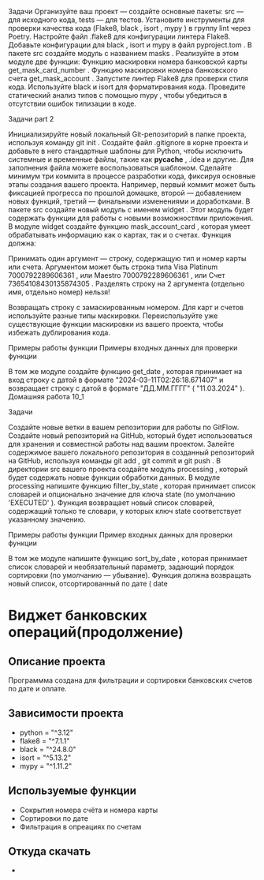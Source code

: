 Задачи
Организуйте ваш проект — создайте основные пакеты: 
src
 — для исходного кода, 
tests
 — для тестов.
Установите инструменты для проверки качества кода (Flake8, 
black
, 
isort
, 
mypy
) в группу 
lint
 через Poetry.
Настройте файл 
.flake8
 для конфигурации линтера Flake8.
Добавьте конфигурации для 
black
, 
isort
 и 
mypy
 в файл 
pyproject.tom
.
В пакете 
src
 создайте модуль с названием 
masks
.
Реализуйте в этом модуле две функции:
Функцию маскировки номера банковской карты 
get_mask_card_number
.
Функцию маскировки номера банковского счета 
get_mask_account
.
Запустите линтер Flake8 для проверки стиля кода.
Используйте 
black
 и 
isort
 для форматирования кода.
Проведите статический анализ типов с помощью 
mypy
, чтобы убедиться в отсутствии ошибок типизации в коде.

Задачи part 2

Инициализируйте новый локальный Git-репозиторий в папке проекта, используя команду 
git init
.
Создайте файл 
.gitignore
 в корне проекта и добавьте в него стандартные шаблоны для Python, чтобы исключить системные и временные файлы, такие как 
__pycache__
, 
.idea
 и другие. Для заполнения файла можете воспользоваться шаблоном.
Сделайте минимум три коммита в процессе разработки кода, фиксируя основные этапы создания вашего проекта. Например, первый коммит может быть фиксацией прогресса по прошлой домашке, второй — добавлением новых функций, третий — финальными изменениями и доработками.
В пакете 
src
 создайте новый модуль с именем 
widget
. Этот модуль будет содержать функции для работы с новыми возможностями приложения.
В модуле 
widget
 создайте функцию 
mask_account_card
, которая умеет обрабатывать информацию как о картах, так и о счетах.
Функция должна:

Принимать один аргумент — строку, содержащую тип и номер карты или счета.
Аргументом может быть строка типа 
Visa Platinum 7000792289606361
, или 
Maestro 7000792289606361
, или 
Счет 73654108430135874305
. Разделять строку на 2 аргумента (отдельно имя, отдельно номер) нельзя!

Возвращать строку с замаскированным номером. Для карт и счетов используйте разные типы маскировки. Переиспользуйте уже существующие функции маскировки из вашего проекта, чтобы избежать дублирования кода.

Примеры работы функции
Примеры входных данных для проверки функции

В том же модуле создайте функцию 
get_date
, которая принимает на вход строку с датой в формате 
"2024-03-11T02:26:18.671407"
 и возвращает строку с датой в формате 
"ДД.ММ.ГГГГ"
 (
"11.03.2024"
).
Домашняя работа 10_1

Задачи

Создайте новые ветки в вашем репозитории для работы по GitFlow.
Создайте новый репозиторий на GitHub, который будет использоваться для хранения и совместной работы над вашим проектом.
Залейте содержимое вашего локального репозитория в созданный репозиторий на GitHub, используя команды 
git add
, 
git commit
 и 
git push
.
В директории 
src
 вашего проекта создайте модуль 
processing
, который будет содержать новые функции обработки данных.
В модуле 
processing
 напишите функцию 
filter_by_state
, которая принимает список словарей и опционально значение для ключа 
state
 (по умолчанию 
'EXECUTED'
). Функция возвращает новый список словарей, содержащий только те словари, у которых ключ 
state
 соответствует указанному значению.

Примеры работы функции
Пример входных данных для проверки функции

В том же модуле напишите функцию 
sort_by_date
, которая принимает список словарей и необязательный параметр, задающий порядок сортировки (по умолчанию — убывание). Функция должна возвращать новый список, отсортированный по дате (
date

# Виджет банковских операций(продолжение)
## Описание проекта
Программма создана для фильтрации и сортировки банковских счетов по дате и оплате.
## Зависимости проекта
* python = "^3.12"
* flake8 = "^7.1.1"
* black = "^24.8.0"
* isort = "^5.13.2"
* mypy = "^1.11.2"
## Используемые функции
* Сокрытия номера счёта и номера карты
* Сортировки по дате
* Фильтрация в опреациях по счетам
## Откуда скачать
* 